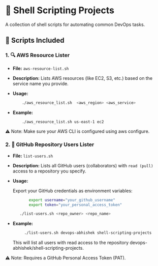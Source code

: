# 🐚 Shell Scripting Projects

A collection of shell scripts for automating common DevOps tasks.

## 📁 Scripts Included

### 1. 🔍 AWS Resource Lister

- **File:** `aws-resource-list.sh`
- **Description:** Lists AWS resources (like EC2, S3, etc.) based on the service name you provide.
- **Usage:**
    ```bash
        ./aws_resource_list.sh  <aws_region> <aws_service>
    ```
    
- **Example:**
    ```bash
        ./aws_resource_list.sh us-east-1 ec2
    ```

⚠️ Note: Make sure your AWS CLI is configured using aws configure.


      
### 2. 👥 GitHub Repository Users Lister

- **File:** `list-users.sh`
- **Description:** Lists all GitHub users (collaborators) with `read (pull)` access to a repository you specify.
- **Usage:**

  Export your GitHub credentials as environment variables:

     ```bash
            export username="your_github_username"
            export token="your_personal_access_token"
     ```
     ```bash
        ./list-users.sh <repo_owner> <repo_name>
     ```
     
- **Example:**
    ```bash
         ./list-users.sh devops-abhishek shell-scripting-projects
    ```

    This will list all users with read access to the repository devops-abhishek/shell-scripting-projects.

⚠️ Note: Requires a GitHub Personal Access Token (PAT).

